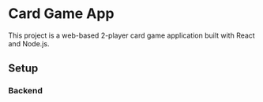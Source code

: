 # Card Game App

This project is a web-based 2-player card game application built with React and Node.js.

## Setup

### Backend